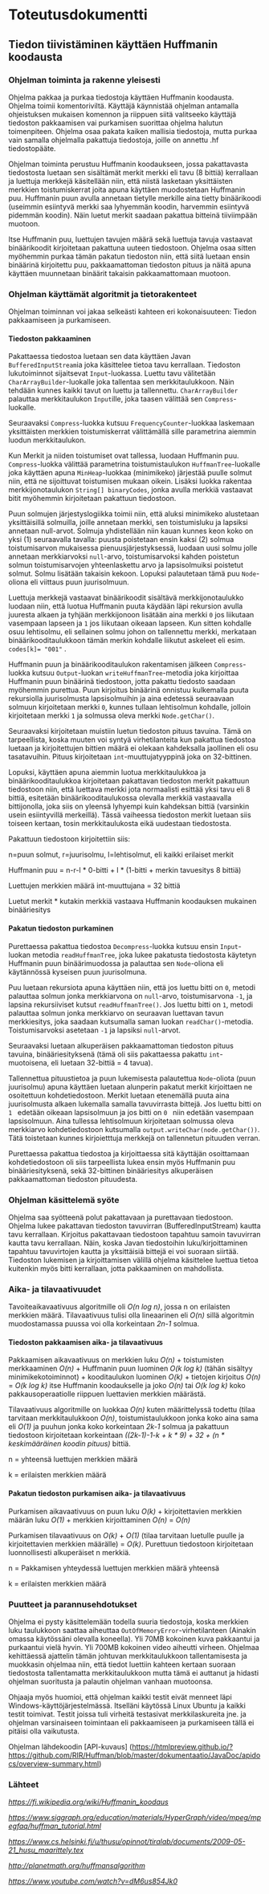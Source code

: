 # Toteutusdokumentti
## Tiedon tiivistäminen käyttäen Huffmanin koodausta
 
### Ohjelman toiminta ja rakenne yleisesti

Ohjelma pakkaa ja purkaa tiedostoja käyttäen Huffmanin koodausta. Ohjelma toimii komentoriviltä.
Käyttäjä käynnistää ohjelman antamalla ohjeistuksen mukaisen komennon ja riippuen siitä valitseeko käyttäjä tiedoston pakkaamisen vai purkamisen suorittaa ohjelma halutun toimenpiteen. Ohjelma osaa pakata kaiken mallisia tiedostoja, mutta purkaa vain samalla ohjelmalla pakattuja tiedostoja, joille on annettu .hf tiedostopääte.

Ohjelman toiminta perustuu Huffmanin koodaukseen, jossa pakattavasta tiedostosta luetaan sen sisältämät merkit merkki eli tavu (8 bittiä) kerrallaan ja luettuja merkkejä käsitellään niin, että niistä lasketaan yksittäisten merkkien toistumiskerrat joita apuna käyttäen muodostetaan Huffmanin puu. Huffmanin puun avulla annetaan tietylle merkille aina tietty binäärikoodi (useimmin esiintyvä merkki saa lyhyemmän koodin, harvemmin esiintyvä pidemmän koodin). Näin luetut merkit saadaan pakattua bitteinä tiiviimpään muotoon.

Itse Huffmanin puu, luettujen tavujen määrä sekä luettuja tavuja vastaavat binäärikoodit kirjoitetaan pakattuna uuteen tiedostoon. Ohjelma osaa sitten myöhemmin purkaa tämän pakatun tiedoston niin, että siitä luetaan ensin binäärinä kirjoitettu puu, pakkaamattoman tiedoston pituus ja näitä apuna käyttäen muunnetaan binäärit takaisin pakkaamattomaan muotoon. 

### Ohjelman käyttämät algoritmit ja tietorakenteet

Ohjelman toiminnan voi jakaa selkeästi kahteen eri kokonaisuuteen: Tiedon pakkaamiseen ja purkamiseen.

#### Tiedoston pakkaaminen

Pakattaessa tiedostoa luetaan sen data käyttäen Javan ```BufferedInputStream```ia joka käsittelee tietoa tavu kerrallaan. Tiedoston lukutoiminnot sijaitsevat ```Input```-luokassa. Luettu tavu välitetään ```CharArrayBuilder```-luokalle joka tallentaa sen merkkitaulukkoon. Näin tehdään kunnes kaikki tavut on luettu ja tallennettu. ```CharArrayBuilder``` palauttaa merkkitaulukon ```Input```ille, joka taasen välittää sen ```Compress```-luokalle.

Seuraavaksi ```Compress```-luokka kutsuu ```FrequencyCounter```-luokkaa laskemaan yksittäisten merkkien toistumiskerrat välittämällä sille parametrina aiemmin luodun merkkitaulukon. 

Kun Merkit ja niiden toistumiset ovat tallessa, luodaan Huffmanin puu. ```Compress```-luokka välittää parametrina toistumistaulukon ```HuffmanTree```-luokalle joka käyttäen apuna ```MinHeap```-luokkaa (minimikeko) järjestää puulle solmut niin, että ne sijoittuvat toistumisen mukaan oikein. Lisäksi luokka rakentaa merkkijonotaulukon ```String[] binaryCodes```, jonka avulla merkkiä vastaavat bitit myöhemmin kirjoitetaan pakattuun tiedostoon. 

Puun solmujen järjestyslogiikka toimii niin, että aluksi minimikeko alustetaan yksittäisillä solmuilla, joille annetaan merkki, sen toistumisluku ja lapsiksi annetaan null-arvot. Solmuja yhdistellään niin kauan kunnes keon koko on yksi (1) seuraavalla tavalla: puusta poistetaan ensin kaksi (2) solmua toistumisarvon mukaisessa pienuusjärjestyksessä, luodaan uusi solmu jolle annetaan merkkiarvoksi ```null```-arvo, toistumisarvoksi kahden poistetun solmun toistumisarvojen yhteenlaskettu arvo ja lapsisolmuiksi poistetut solmut. Solmu lisätään takaisin kekoon. Lopuksi palautetaan tämä puu ```Node```-oliona eli viittaus puun juurisolmuun.

Luettuja merkkejä vastaavat binäärikoodit sisältävä merkkijonotaulukko luodaan niin, että luotua Huffmanin puuta käydään läpi rekursion avulla juuresta alkaen ja tyhjään merkkijonoon lisätään aina merkki ```0``` jos liikutaan vasempaan lapseen ja ```1``` jos liikutaan oikeaan lapseen. Kun sitten kohdalle osuu lehtisolmu, eli sellainen solmu johon on tallennettu merkki, merkataan binäärikooditaulukkoon tämän merkin kohdalle liikutut askeleet eli esim. ```codes[k]= "001"``` .

Huffmanin puun ja binäärikooditaulukon rakentamisen jälkeen ```Compress```-luokka kutsuu ```Output```-luokan ```writeHuffmanTree```-metodia joka kirjoittaa Huffmanin puun binäärinä tiedostoon, jotta pakattu tiedosto saadaan myöhemmin purettua. Puun kirjoitus binäärinä onnistuu kulkemalla puuta rekursiolla juurisolmusta lapsisolmuihin ja aina edetessä seuraavaan solmuun kirjoitetaan merkki ```0```, kunnes tullaan lehtisolmun kohdalle, jolloin kirjoitetaan merkki ```1``` ja solmussa oleva merkki ```Node.getChar()```.

Seuraavaksi kirjoitetaan muistiin luetun tiedoston pituus tavuina. Tämä on tarpeellista, koska muuten voi syntyä virhetilanteita kun pakattua tiedostoa luetaan ja kirjoitettujen bittien määrä ei olekaan kahdeksalla jaollinen eli osu tasatavuihin. Pituus kirjoitetaan ```int```-muuttujatyyppinä joka on 32-bittinen.

Lopuksi, käyttäen apuna aiemmin luotua merkkitaulukkoa ja binäärikooditaulukkoa kirjoitetaan pakattavan tiedoston merkit pakattuun tiedostoon niin, että luettava merkki jota normaalisti esittää yksi tavu eli 8 bittiä, esitetään binäärikooditaulukossa olevalla merkkiä vastaavalla bittijonolla, joka siis on yleensä lyhyempi kuin kahdeksan bittiä (varsinkin usein esiintyvillä merkeillä). Tässä vaiheessa tiedoston merkit luetaan siis toiseen kertaan, tosin merkkitaulukosta eikä uudestaan tiedostosta. 

Pakattuun tiedostoon kirjoitettiin siis:

n=puun solmut, r=juurisolmu, l=lehtisolmut, eli kaikki erilaiset merkit

Huffmanin puu = n-r-l * 0-bitti + l * (1-bitti + merkin tavuesitys 8 bittiä)

Luettujen merkkien määrä int-muuttujana = 32 bittiä

Luetut merkit * kutakin merkkiä vastaava Huffmanin koodauksen mukainen binääriesitys

#### Pakatun tiedoston purkaminen

Purettaessa pakattua tiedostoa ```Decompress```-luokka kutsuu ensin ```Input```-luokan metodia ```readHuffmanTree```, joka lukee pakatusta tiedostosta käytetyn Huffmanin puun binäärimuodossa ja palauttaa sen ```Node```-oliona eli käytännössä kyseisen puun juurisolmuna. 

Puu luetaan rekursiota apuna käyttäen niin, että jos luettu bitti on ```0```, metodi palauttaa solmun jonka merkkiarvona on ```null```-arvo, toistumisarvona ```-1```, ja lapsina rekursiiviset kutsut ```readHuffmanTree()```. Jos luettu bitti on ```1```, metodi palauttaa solmun jonka merkkiarvo on seuraavan luettavan tavun merkkiesitys, joka saadaan kutsumalla saman luokan ```readChar()```-metodia. Toistumisarvoksi asetetaan ```-1``` ja lapsiksi ```null```-arvot.

Seuraavaksi luetaan alkuperäisen pakkaamattoman tiedoston pituus tavuina, binääriesityksenä (tämä oli siis pakattaessa pakattu ```int```-muotoisena, eli luetaan 32-bittiä = 4 tavua).

Tallennettua pituustietoa ja puun lukemisesta palautettua ```Node```-oliota (puun juurisolmu) apuna käyttäen luetaan alunperin pakatut merkit kirjoittaen ne osoitettuun kohdetiedostoon. Merkit luetaan etenemällä puuta aina juurisolmusta alkaen lukemalla samalla tavuvirrasta bittejä. Jos luettu bitti on  ```1 ``` edetään oikeaan lapsisolmuun ja jos bitti on  ```0 ``` niin edetään vasempaan lapsisolmuun. Aina tullessa lehtisolmuun kirjoitetaan solmussa oleva merkkiarvo kohdetiedostoon kutsumalla ```output.writeChar(node.getChar())```. Tätä toistetaan kunnes kirjoietttuja merkkejä on tallennetun pituuden verran.

Purettaessa pakattua tiedostoa ja kirjoittaessa sitä käyttäjän osoittamaan kohdetiedostoon oli siis tarpeellista lukea ensin myös Huffmanin puu binääriesityksenä, sekä 32-bittinen binääriesitys alkuperäisen pakkaamattoman tiedoston pituudesta.

### Ohjelman käsittelemä syöte

Ohjelma saa syötteenä polut pakattavaan ja purettavaan tiedostoon. Ohjelma lukee pakattavan tiedoston tavuvirran (BufferedInputStream) kautta tavu kerrallaan. Kirjoitus pakattavaan tiedostoon tapahtuu samoin tavuvirran kautta tavu kerrallaan. Näin, koska Javan tiedostoihin luku/kirjoittaminen tapahtuu tavuvirtojen kautta ja yksittäisiä bittejä ei voi suoraan siirtää. Tiedoston lukemisen ja kirjoittamisen välillä ohjelma käsittelee luettua tietoa kuitenkin myös bitti kerrallaan, jotta pakkaaminen on mahdollista. 

### Aika- ja tilavaativuudet

Tavoiteaikavaativuus algoritmille oli *O(n log n)*, jossa n on erilaisten merkkien määrä. Tilavaativuus tulisi olla lineaarinen eli *O(n)* sillä algoritmin muodostamassa puussa voi olla korkeintaan *2n-1* solmua.

#### Tiedoston pakkaamisen aika- ja tilavaativuus

Pakkaamisen aikavaativuus on merkkien luku *O(n)* + toistumisten merkkaaminen *O(n)* + Huffmanin puun luominen *O(k log k)* (tähän sisältyy minimikekotoiminnot) + kooditaulukon luominen *O(k)* + tietojen kirjoitus *O(n)* = *O(k log k)* itse Huffmanin koodaukselle ja joko *O(n)* tai *O(k log k)* koko pakkausoperaatiolle riippuen luettavien merkkien määrästä.

Tilavaativuus algoritmille on luokkaa *O(n)* kuten määrittelyssä todettu (tilaa tarvitaan merkkitaulukkoon *O(n)*, toistumistaulukkoon jonka koko aina sama eli *O(1)* ja puuhun jonka koko korkeintaan *2k-1* solmua ja pakattuun tiedostoon kirjoitetaan korkeintaan *((2k-1)-1-k + k * 9) + 32 + (n * keskimääräinen koodin pituus)* bittiä.

n = yhteensä luettujen merkkien määrä

k = erilaisten merkkien määrä

#### Pakatun tiedoston purkamisen aika- ja tilavaativuus

Purkamisen aikavaativuus on puun luku *O(k)* + kirjoitettavien merkkien määrän luku *O(1)* + merkkien kirjoittaminen *O(n)* = *O(n)*

Purkamisen tilavaativuus on *O(k)* + *O(1)* (tilaa tarvitaan luetulle puulle ja kirjoitettavien merkkien määrälle) = *O(k)*.
Purettuun tiedostoon kirjoitetaan luonnollisesti alkuperäiset n merkkiä.

n = Pakkamisen yhteydessä luettujen merkkien määrä yhteensä 

k = erilaisten merkkien määrä

### Puutteet ja parannusehdotukset

Ohjelma ei pysty käsittelemään todella suuria tiedostoja, koska merkkien luku taulukkoon saattaa aiheuttaa ```OutOfMemoryError```-virhetilanteen (Ainakin omassa käytössäni olevalla koneella). Yli 70MB kokoinen kuva pakkaantui ja purkaantui vielä hyvin. Yli 700MB kokoinen video aiheutti virheen. Ohjelmaa kehittäessä ajattelin tämän johtuvan merkkitaulukkoon tallentamisesta ja muokkasin ohjelmaa niin, että tiedot luettiin kahteen kertaan suoraan tiedostosta tallentamatta merkkitaulukkoon mutta tämä ei auttanut ja hidasti ohjelman suoritusta ja palautin ohjelman vanhaan muotoonsa.

Ohjaaja myös huomioi, että ohjelman kaikki testit eivät menneet läpi Windows-käyttöjärjestelmässä. Itselläni käytössä Linux Ubuntu ja kaikki testit toimivat.  Testit joissa tuli virheitä testasivat merkkilaskureita jne. ja ohjelman varsinaiseen toimintaan eli pakkaamiseen ja purkamiseen tällä ei pitäisi olla vaikutusta.

Ohjelman lähdekoodin [API-kuvaus] (https://htmlpreview.github.io/?https://github.com/RIR/Huffman/blob/master/dokumentaatio/JavaDoc/apidocs/overview-summary.html)

### Lähteet

*https://fi.wikipedia.org/wiki/Huffmanin_koodaus*

*https://www.siggraph.org/education/materials/HyperGraph/video/mpeg/mpegfaq/huffman_tutorial.html*

*https://www.cs.helsinki.fi/u/thusu/opinnot/tiralab/documents/2009-05-21_husu_maarittely.tex*

*http://planetmath.org/huffmansalgorithm*

*https://www.youtube.com/watch?v=dM6us854Jk0*
